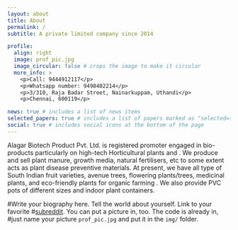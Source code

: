 ```yaml
---
layout: about
title: About
permalink: /
subtitle: A private limited company since 2014

profile:
  align: right
  image: prof_pic.jpg
  image_circular: false # crops the image to make it circular
  more_info: >
    <p>Call: 9444912117</p>
    <p>Whatsapp number: 9498402214</p>
    <p>3/310, Raja Badar Street, Nainarkuppam, Uthandi</p>
    <p>Chennai, 600119</p>

news: true # includes a list of news items
selected_papers: true # includes a list of papers marked as "selected={true}"
social: true # includes social icons at the bottom of the page
---
```


Alagar Biotech Product Pvt. Ltd. is registered promoter engaged in bio-products particularly on high-tech Horticultural plants and . We produce and sell plant manure, growth media, natural fertilisers, etc to some extent acts as plant disease preventive materials. At present, we have all type of South Indian fruit varieties, avenue trees, flowering plants/trees, medicinal plants, and eco-friendly plants for organic farming . We also provide PVC pots of different sizes and indoor plant containers.

#Write your biography here. Tell the world about yourself. Link to your favorite #[subreddit](http://reddit.com). You can put a picture in, too. The code is already in, #just name your picture `prof_pic.jpg` and put it in the `img/` folder.


